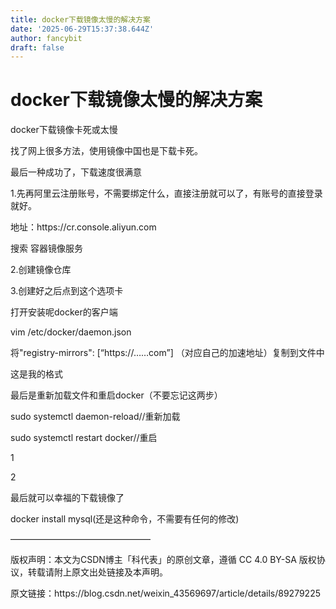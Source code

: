 ```yaml
---
title: docker下载镜像太慢的解决方案
date: '2025-06-29T15:37:38.644Z'
author: fancybit
draft: false
---
```

<div class="header"><h1 class="single-title animate__animated animate__pulse animate__faster">docker下载镜像太慢的解决方案</h1></div>

<div class="content" id="content"><p>docker下载镜像卡死或太慢</p><p>找了网上很多方法，使用镜像中国也是下载卡死。</p><p>最后一种成功了，下载速度很满意</p><p>1.先再阿里云注册账号，不需要绑定什么，直接注册就可以了，有账号的直接登录就好。</p><p>地址：https://cr.console.aliyun.com</p><p>搜索 容器镜像服务</p><p>2.创建镜像仓库</p><p>3.创建好之后点到这个选项卡</p><p>打开安装呢docker的客户端</p><p>vim /etc/docker/daemon.json</p><p>将"registry-mirrors": [“https://……com”] （对应自己的加速地址）复制到文件中</p><p>这是我的格式</p><p>最后是重新加载文件和重启docker（不要忘记这两步）</p><p>sudo systemctl daemon-reload//重新加载</p><p>sudo systemctl restart docker//重启</p><p>1</p><p>2</p><p>最后就可以幸福的下载镜像了</p><p>docker install mysql(还是这种命令，不需要有任何的修改)</p><p>————————————————</p><p>版权声明：本文为CSDN博主「科代表」的原创文章，遵循 CC 4.0 BY-SA 版权协议，转载请附上原文出处链接及本声明。</p><p>原文链接：https://blog.csdn.net/weixin_43569697/article/details/89279225</p><!-- raw HTML omitted --></div>

